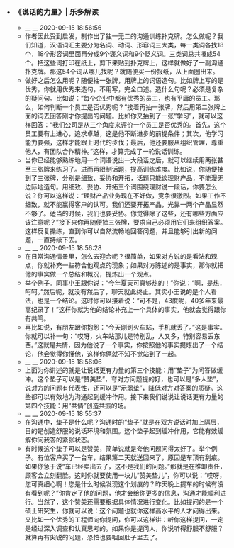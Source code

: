 - ### 《说话的力量》| 乐多解读
    - __ __ 2020-09-15 18:56:56
    - 作者因此受到启发，制作出了独一无二的沟通训练扑克牌。怎么做呢？我们知道，汉语词汇主要分为名词、动词、形容词三大类，每一类词各找18个，18个形容词里面再分成9个褒义词和9个贬义词。三类词总共凑成54个。把这些词打印在纸上，剪下来贴到扑克牌上，这样就做好了一副沟通扑克牌。那这54个词从哪儿找呢？就随便买一份报纸，从上面圈出来。
    - 做好之后怎么用呢？随便抽一张牌，用牌上的词语造句。比如牌上写的是优秀，你就用优秀来造句，不用写，完全口述。造什么句呢？必须是复杂的疑问句。比如说：“每个企业中都有优秀的员工，也有平庸的员工。那么，如何判断一个员工是否优秀呢？”接着再抽一张牌，然后用第二张牌上面的词去回答刚才你提出的问题。比如你又抽到了一张“学习”，就可以这样回答：“我们公司是从三个角度来评价一个员工是否优秀的。首先，这个员工要有上进心，追求卓越，这是他不断进步的前提条件；其次，他学习能力要强，这样才能跟上时代的步伐；最后，他还要服从组织管理，尊重他人，有团队合作精神。”这样，才算完成了一轮说话训练。
    - 当你已经能够熟练地用一个词语说出一大段话之后，就可以继续用两张甚至三张牌来练习了。进而再限制话题，提高训练难度。比如说，你随便抽到了三张牌，分别是细致、妥协和开拓，话题只能谈理财产品，不能漫无边际地造句。用细致、妥协、开拓三个词围绕理财说一段话，你要怎么说？你可以这样说：“理财产品业务现在不好做，竞争很激烈。如果工作不细致，就不能赢得客户的认可。我们还要开拓产品，光靠一两个产品显然不够了。适当的时候，我们也要妥协。你觉得除了这些，还有哪些方面应该注意呢？”接下来你再随便抽三张牌，要求自己必须用它们来组织答案。这样反复操练，直到你可以自然流畅地回答问题，并且能够引出新的问题，一直持续下去。
    - __ __ 2020-09-15 18:56:28
    - 在日常沟通情景里，怎么去迎合呢？很简单，如果对方说的是看法和观点，你就补充一些符合他观点的现象；如果对方陈述的是事实，那你就把他的事实做一个总结和概况，提炼出一个观点。
    - 举个例子。同事小王跟你说：“今年夏天可真够热的！”你说：“啊，是热，呵呵。”然后呢，就没有然后了，聊天就此终止。其实小王说的是个人看法，也是一个结论。这时你可以接着说：“可不是，43度呢，40多年来最高纪录了！”这样你就为他的结论补充上一个具体的事实，他就会觉得跟你有共鸣。
    - 再比如说，有朋友跟你抱怨：“今天刚到火车站，手机就丢了。”这是事实。你就可以补一句：“哎呀，火车站那儿是特别乱，人又多，特别容易丢东西。”这就是共情，因为他说了一个事实，你按照他的事实提炼出了一个结论，他会觉得你懂他，这样你俩就不知不觉站到了一起。
    - __ __ 2020-09-15 18:56:06
    - 上面为你讲述的就是让说话更有力量的第三个技能：用“垫子”为问答做缓冲。这个垫子可以是“赞美垫”，夸对方问题提的好，也可以是“多人垫”，说对方的问题有代表性，还可以是“示弱垫”，降低对方对答案的质疑。这些都可以有效地为沟通起到缓冲作用。接下来我们说说让说话更有力量的第四个技能：用“共情”创造共振的场。
    - __ __ 2020-09-15 18:55:37
    - 在沟通中，垫子是什么呢？沟通时的“垫子”就是在双方说话时加上隔层，目的是创造舒服的说话环境和氛围。这个垫子起到缓冲作用，它能有效缓解你问我答的紧张状态。
    - 有时候这个垫子可以是赞美，简单说就是夸他问题问得太好了。举个例子。有位客户买了一台车，结果第二天就送回来了，原因是车顶有刮痕。如果你急于说“车已经卖出去了，这不是我们的问题。”那就是在推卸责任，顾客会立刻翻脸。这时你就要使用一块儿“赞美垫儿”，你可以说：“哎呀，您可真细心啊！您是什么时候发现这个划痕的？昨天晚上提车的时候有没有看到呢？”你肯定了他的问题，他才会给你更多的信息，沟通才能顺利进行。当然了，这个赞美还需要根据具体情况进行变化。比如提问的是一个硕士研究生，你就可以说：这个问题也就你这样高水平的人才问得出来。又比如一个优秀的工程师向你提问，你可以这样讲：听你这样提问，一定是经过深入调查和认真思考的。如果你是提问人，你说听得舒服不舒服？就算再有尖锐的问题，恐怕也要咽回肚子里去了。
